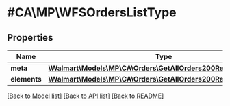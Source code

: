 # #CA\MP\WFSOrdersListType

## Properties

Name | Type | Description | Notes
------------ | ------------- | ------------- | -------------
**meta** | [**\Walmart\Models\MP\CA\Orders\GetAllOrders200ResponseMeta**](GetAllOrders200ResponseMeta.md) |  |
**elements** | [**\Walmart\Models\MP\CA\Orders\GetAllOrders200ResponseElements**](GetAllOrders200ResponseElements.md) |  |


[[Back to Model list]](../) [[Back to API list]](../../Api/CA/MP) [[Back to README]](../../README.md)
